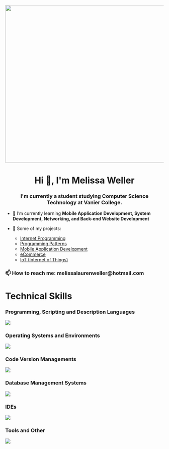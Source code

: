 <p align="center">
  <img src="https://github.com/melissaweller/melissaweller/assets/112568989/cc32069a-95c4-4a61-8e32-06b692ba9a0c" width="1000" height="500">
</p>

<h1 align="center">Hi 👋, I'm Melissa Weller</h1>
<h3 align="center">I'm currently a student studying Computer Science Technology at Vanier College.</h3>

- 🌱 I’m currently learning **Mobile Application Development, System Development, Networking, and Back-end Website Development**

- 🔭 Some of my projects:
    - [Internet Programming](https://github.com/melissaweller/InternetProject)
    - [Programming Patterns](https://github.com/adinashby-vanier-college/programming-patterns-project-melissaweller)
    - [Mobile Application Development](https://github.com/melissaweller/FashionCo)
    - [eCommerce](https://github.com/jaydapizzuco/Movie-Theatre-Management-System)
    - [IoT (Internet of Things)](https://github.com/melissaweller/IoTProject)

<h3 align="left">📫 How to reach me: melissalaurenweller@hotmail.com</h3>
<p align="left">
</p>

<h1>Technical Skills</h1>
<h3>Programming, Scripting and Description Languages</h3>
<p>
  <a href="https://skillicons.dev">
    <img src="https://skillicons.dev/icons?i=c,cs,cpp,css,dart,gherkin,html,java,js,php,py&theme=light" />
  </a>
</p>

<h3>Operating Systems and Environments</h3>
<p>
  <a href="https://skillicons.dev">
    <img src="https://skillicons.dev/icons?i=windows,apple,debian,linux,raspberrypi&theme=light" />
  </a>
</p>

<h3>Code Version Managements</h3>
<p>
  <a href="https://skillicons.dev">
    <img src="https://skillicons.dev/icons?i=git,github&theme=light" />
  </a>
</p>

<h3>Database Management Systems</h3>
<p">
  <a href="https://skillicons.dev">
    <img src="https://skillicons.dev/icons?i=mysql,sqlitefirebase&theme=light" />
  </a>
</p>

<h3>IDEs</h3>
<p">
  <a href="https://skillicons.dev">
    <img src="https://skillicons.dev/icons?i=sublime,visualstudio,vscode,unity,androidstudio&theme=light" />
  </a>
</p>

<h3>Tools and Other</h3>
<p>
  <a href="https://skillicons.dev">
    <img src="https://skillicons.dev/icons?i=docker,bootstrap,figma,flask,gitlab,&theme=light" />
  </a>
</p>
